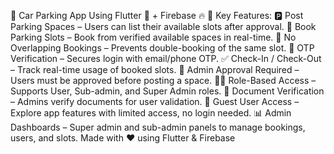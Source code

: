 🚗 Car Parking App Using Flutter 🩵 + Firebase 🔥
🔹 Key Features:
🅿️ Post Parking Spaces – Users can list their available slots after approval.
📆 Book Parking Slots – Book from verified available spaces in real-time.
🚫 No Overlapping Bookings – Prevents double-booking of the same slot.
🔐 OTP Verification – Secures login with email/phone OTP.
✅ Check-In / Check-Out – Track real-time usage of booked slots.
🧾 Admin Approval Required – Users must be approved before posting a space.
🧑‍💼 Role-Based Access – Supports User, Sub-admin, and Super Admin roles.
📄 Document Verification – Admins verify documents for user validation.
🧭 Guest User Access – Explore app features with limited access, no login needed.
📊 Admin Dashboards – Super admin and sub-admin panels to manage bookings, users, and slots.
Made with ❤️ using Flutter & Firebase
